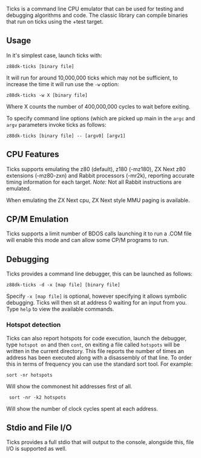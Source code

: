 Ticks is a command line CPU emulator that can be used for testing and debugging algorithms and code. The classic library can compile binaries that run on ticks using the +test target.

## Usage

In it's simplest case, launch ticks with:

    z88dk-ticks [binary file]

It will run for around 10,000,000 ticks which may not be sufficient, to increase the time it will run use the `-w` option:

    z88dk-ticks -w X [binary file]

Where X counts the number of 400,000,000 cycles to wait before exiting.

To specify command line options (which are picked up main in the `argc` and `argv` parameters invoke ticks as follows:

    z88dk-ticks [binary file] -- [argv0] [argv1]

## CPU Features

Ticks supports emulating the z80 (default), z180 (-mz180), ZX Next z80 extensions (-mz80-zxn) and Rabbit processors (-mr2k), reporting accurate timing information for each target. _Note:_ Not all Rabbit instructions are emulated.

When emulating the ZX Next cpu, ZX Next style MMU paging is available.

## CP/M Emulation

Ticks supports a limit number of BDOS calls launching it to run a .COM file will enable this mode and can allow some CP/M programs to run.


## Debugging

Ticks provides a command line debugger, this can be launched as follows:

    z88dk-ticks -d -x [map file] [binary file]

Specify `-x [map file]` is optional, however specifying it allows symbolic debugging. Ticks will then sit at address 0 waiting for an input from you. Type `help` to view the available commands.

### Hotspot detection

Ticks can also report hotspots for code execution, launch the debugger, type `hotspot on` and then `cont`, on exiting a file called `hotspots` will be written in the current directory. This file reports the number of times an address has been executed along with a disassembly of that line. To order this in terms of frequency you can use the standard sort tool. For example:

    sort -nr hotspots

Will show the commonest hit addresses first of all.


     sort -nr -k2 hotspots

Will show the number of clock cycles spent at each address.

## Stdio and File I/O

Ticks provides a full stdio that will output to the console, alongside this, file I/O is supported as well.